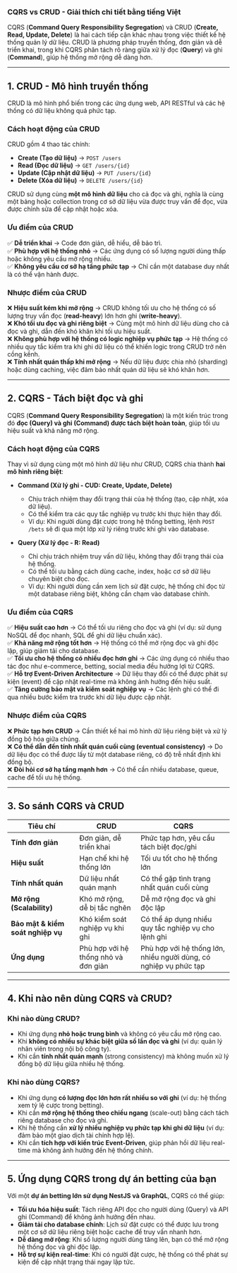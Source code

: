 ### **CQRS vs CRUD - Giải thích chi tiết bằng tiếng Việt**

CQRS (**Command Query Responsibility Segregation**) và CRUD (**Create, Read, Update, Delete**) là hai cách tiếp cận khác nhau trong việc thiết kế hệ thống quản lý dữ liệu. CRUD là phương pháp truyền thống, đơn giản và dễ triển khai, trong khi CQRS phân tách rõ ràng giữa xử lý đọc (**Query**) và ghi (**Command**), giúp hệ thống mở rộng dễ dàng hơn.

---

## **1. CRUD - Mô hình truyền thống**
CRUD là mô hình phổ biến trong các ứng dụng web, API RESTful và các hệ thống có dữ liệu không quá phức tạp.

### **Cách hoạt động của CRUD**
CRUD gồm 4 thao tác chính:
- **Create (Tạo dữ liệu)** → `POST /users`
- **Read (Đọc dữ liệu)** → `GET /users/{id}`
- **Update (Cập nhật dữ liệu)** → `PUT /users/{id}`
- **Delete (Xóa dữ liệu)** → `DELETE /users/{id}`

CRUD sử dụng cùng **một mô hình dữ liệu** cho cả đọc và ghi, nghĩa là cùng một bảng hoặc collection trong cơ sở dữ liệu vừa được truy vấn để đọc, vừa được chỉnh sửa để cập nhật hoặc xóa.

### **Ưu điểm của CRUD**
✅ **Dễ triển khai** → Code đơn giản, dễ hiểu, dễ bảo trì.  
✅ **Phù hợp với hệ thống nhỏ** → Các ứng dụng có số lượng người dùng thấp hoặc không yêu cầu mở rộng nhiều.  
✅ **Không yêu cầu cơ sở hạ tầng phức tạp** → Chỉ cần một database duy nhất là có thể vận hành được.

### **Nhược điểm của CRUD**
❌ **Hiệu suất kém khi mở rộng** → CRUD không tối ưu cho hệ thống có số lượng truy vấn đọc (**read-heavy**) lớn hơn ghi (**write-heavy**).  
❌ **Khó tối ưu đọc và ghi riêng biệt** → Cùng một mô hình dữ liệu dùng cho cả đọc và ghi, dẫn đến khó khăn khi tối ưu hiệu suất.  
❌ **Không phù hợp với hệ thống có logic nghiệp vụ phức tạp** → Hệ thống có nhiều quy tắc kiểm tra khi ghi dữ liệu có thể khiến logic trong CRUD trở nên cồng kềnh.  
❌ **Tính nhất quán thấp khi mở rộng** → Nếu dữ liệu được chia nhỏ (sharding) hoặc dùng caching, việc đảm bảo nhất quán dữ liệu sẽ khó khăn hơn.

---

## **2. CQRS - Tách biệt đọc và ghi**
CQRS (**Command Query Responsibility Segregation**) là một kiến trúc trong đó **đọc (Query) và ghi (Command) được tách biệt hoàn toàn**, giúp tối ưu hiệu suất và khả năng mở rộng.

### **Cách hoạt động của CQRS**
Thay vì sử dụng cùng một mô hình dữ liệu như CRUD, CQRS chia thành **hai mô hình riêng biệt**:
- **Command (Xử lý ghi - CUD: Create, Update, Delete)**
    - Chịu trách nhiệm thay đổi trạng thái của hệ thống (tạo, cập nhật, xóa dữ liệu).
    - Có thể kiểm tra các quy tắc nghiệp vụ trước khi thực hiện thay đổi.
    - Ví dụ: Khi người dùng đặt cược trong hệ thống betting, lệnh `POST /bets` sẽ đi qua một lớp xử lý riêng trước khi ghi vào database.

- **Query (Xử lý đọc - R: Read)**
    - Chỉ chịu trách nhiệm truy vấn dữ liệu, không thay đổi trạng thái của hệ thống.
    - Có thể tối ưu bằng cách dùng cache, index, hoặc cơ sở dữ liệu chuyên biệt cho đọc.
    - Ví dụ: Khi người dùng cần xem lịch sử đặt cược, hệ thống chỉ đọc từ một database riêng biệt, không cần chạm vào database chính.

### **Ưu điểm của CQRS**
✅ **Hiệu suất cao hơn** → Có thể tối ưu riêng cho đọc và ghi (ví dụ: sử dụng NoSQL để đọc nhanh, SQL để ghi dữ liệu chuẩn xác).  
✅ **Khả năng mở rộng tốt hơn** → Hệ thống có thể mở rộng đọc và ghi độc lập, giúp giảm tải cho database.  
✅ **Tối ưu cho hệ thống có nhiều đọc hơn ghi** → Các ứng dụng có nhiều thao tác đọc như e-commerce, betting, social media đều hưởng lợi từ CQRS.  
✅ **Hỗ trợ Event-Driven Architecture** → Dữ liệu thay đổi có thể được phát sự kiện (event) để cập nhật real-time mà không ảnh hưởng đến hiệu suất.  
✅ **Tăng cường bảo mật và kiểm soát nghiệp vụ** → Các lệnh ghi có thể đi qua nhiều bước kiểm tra trước khi dữ liệu được cập nhật.

### **Nhược điểm của CQRS**
❌ **Phức tạp hơn CRUD** → Cần thiết kế hai mô hình dữ liệu riêng biệt và xử lý đồng bộ hóa giữa chúng.  
❌ **Có thể dẫn đến tính nhất quán cuối cùng (eventual consistency)** → Do dữ liệu đọc có thể được lấy từ một database riêng, có độ trễ nhất định khi đồng bộ.  
❌ **Đòi hỏi cơ sở hạ tầng mạnh hơn** → Có thể cần nhiều database, queue, cache để tối ưu hệ thống.

---

## **3. So sánh CQRS và CRUD**
| Tiêu chí | CRUD | CQRS |
|----------|------|------|
| **Tính đơn giản** | Đơn giản, dễ triển khai | Phức tạp hơn, yêu cầu tách biệt đọc/ghi |
| **Hiệu suất** | Hạn chế khi hệ thống lớn | Tối ưu tốt cho hệ thống lớn |
| **Tính nhất quán** | Dữ liệu nhất quán mạnh | Có thể gặp tình trạng nhất quán cuối cùng |
| **Mở rộng (Scalability)** | Khó mở rộng, dễ bị tắc nghẽn | Dễ mở rộng đọc và ghi độc lập |
| **Bảo mật & kiểm soát nghiệp vụ** | Khó kiểm soát nghiệp vụ khi ghi | Có thể áp dụng nhiều quy tắc nghiệp vụ cho lệnh ghi |
| **Ứng dụng** | Phù hợp với hệ thống nhỏ và đơn giản | Phù hợp với hệ thống lớn, nhiều người dùng, có nghiệp vụ phức tạp |

---

## **4. Khi nào nên dùng CQRS và CRUD?**
### **Khi nào dùng CRUD?**
- Khi ứng dụng **nhỏ hoặc trung bình** và không có yêu cầu mở rộng cao.
- Khi **không có nhiều sự khác biệt giữa số lần đọc và ghi** (ví dụ: quản lý nhân viên trong nội bộ công ty).
- Khi cần **tính nhất quán mạnh** (strong consistency) mà không muốn xử lý đồng bộ dữ liệu giữa nhiều hệ thống.

### **Khi nào dùng CQRS?**
- Khi ứng dụng **có lượng đọc lớn hơn rất nhiều so với ghi** (ví dụ: hệ thống xem tỷ lệ cược trong betting).
- Khi cần **mở rộng hệ thống theo chiều ngang** (scale-out) bằng cách tách riêng database cho đọc và ghi.
- Khi hệ thống cần **xử lý nhiều nghiệp vụ phức tạp khi ghi dữ liệu** (ví dụ: đảm bảo một giao dịch tài chính hợp lệ).
- Khi cần **tích hợp với kiến trúc Event-Driven**, giúp phản hồi dữ liệu real-time mà không ảnh hưởng đến hệ thống chính.

---

## **5. Ứng dụng CQRS trong dự án betting của bạn**
Với một **dự án betting lớn sử dụng NestJS và GraphQL**, CQRS có thể giúp:
- **Tối ưu hóa hiệu suất**: Tách riêng API đọc cho người dùng (Query) và API ghi (Command) để không ảnh hưởng đến nhau.
- **Giảm tải cho database chính**: Lịch sử đặt cược có thể được lưu trong một cơ sở dữ liệu riêng biệt hoặc cache để truy vấn nhanh hơn.
- **Dễ dàng mở rộng**: Khi số lượng người dùng tăng lên, bạn có thể mở rộng hệ thống đọc và ghi độc lập.
- **Hỗ trợ sự kiện real-time**: Khi có người đặt cược, hệ thống có thể phát sự kiện để cập nhật trạng thái ngay lập tức.